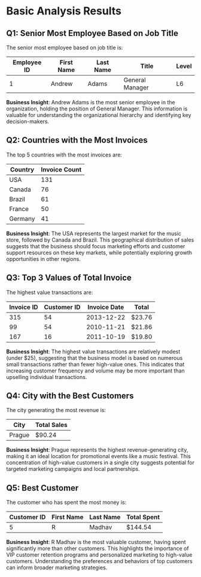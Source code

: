 # Basic Analysis Results

## Q1: Senior Most Employee Based on Job Title

The senior most employee based on job title is:

| Employee ID | First Name | Last Name | Title | Level |
|-------------|------------|-----------|-------|-------|
| 1 | Andrew | Adams | General Manager | L6 |

**Business Insight**: Andrew Adams is the most senior employee in the organization, holding the position of General Manager. This information is valuable for understanding the organizational hierarchy and identifying key decision-makers.

## Q2: Countries with the Most Invoices

The top 5 countries with the most invoices are:

| Country | Invoice Count |
|---------|--------------|
| USA | 131 |
| Canada | 76 |
| Brazil | 61 |
| France | 50 |
| Germany | 41 |

**Business Insight**: The USA represents the largest market for the music store, followed by Canada and Brazil. This geographical distribution of sales suggests that the business should focus marketing efforts and customer support resources on these key markets, while potentially exploring growth opportunities in other regions.

## Q3: Top 3 Values of Total Invoice

The highest value transactions are:

| Invoice ID | Customer ID | Invoice Date | Total |
|------------|-------------|--------------|-------|
| 315 | 54 | 2013-12-22 | $23.76 |
| 99 | 54 | 2010-11-21 | $21.86 |
| 167 | 16 | 2011-10-19 | $19.80 |

**Business Insight**: The highest value transactions are relatively modest (under $25), suggesting that the business model is based on numerous small transactions rather than fewer high-value ones. This indicates that increasing customer frequency and volume may be more important than upselling individual transactions.

## Q4: City with the Best Customers

The city generating the most revenue is:

| City | Total Sales |
|------|-------------|
| Prague | $90.24 |

**Business Insight**: Prague represents the highest revenue-generating city, making it an ideal location for promotional events like a music festival. This concentration of high-value customers in a single city suggests potential for targeted marketing campaigns and local partnerships.

## Q5: Best Customer

The customer who has spent the most money is:

| Customer ID | First Name | Last Name | Total Spent |
|-------------|------------|-----------|-------------|
| 5 | R | Madhav | $144.54 |

**Business Insight**: R Madhav is the most valuable customer, having spent significantly more than other customers. This highlights the importance of VIP customer retention programs and personalized marketing to high-value customers. Understanding the preferences and behaviors of top customers can inform broader marketing strategies.
